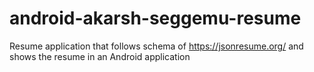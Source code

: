 # android-akarsh-seggemu-resume
Resume application that follows schema of https://jsonresume.org/ and shows the resume in an Android application
